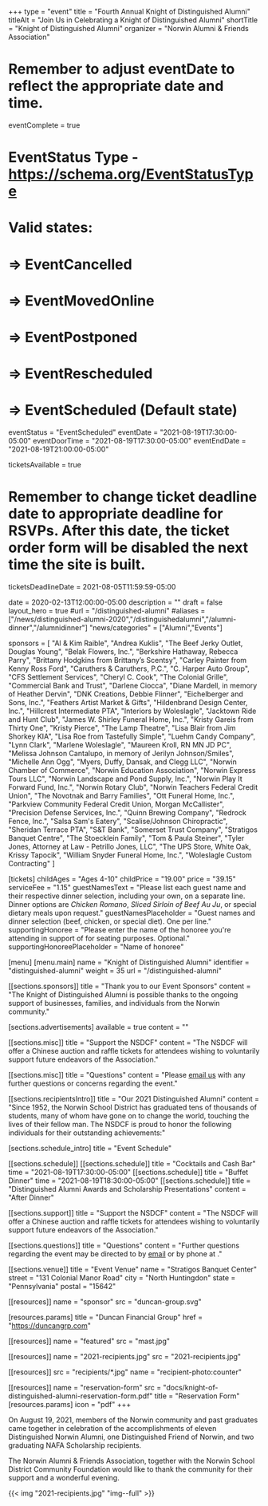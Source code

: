 +++
type          = "event"
title         = "Fourth Annual Knight of Distinguished Alumni"
titleAlt      = "Join Us in Celebrating a Knight of Distinguished Alumni"
shortTitle    = "Knight of Distinguished Alumni"
organizer   = "Norwin Alumni & Friends Association"
# Remember to adjust eventDate to reflect the appropriate date and time.
eventComplete = true
# EventStatus Type - https://schema.org/EventStatusType
# Valid states:
# => EventCancelled
# => EventMovedOnline
# => EventPostponed
# => EventRescheduled
# => EventScheduled (Default state)
eventStatus = "EventScheduled"
eventDate     = "2021-08-19T17:30:00-05:00"
eventDoorTime = "2021-08-19T17:30:00-05:00"
eventEndDate  = "2021-08-19T21:00:00-05:00"

ticketsAvailable = true
# Remember to change ticket deadline date to appropriate deadline for RSVPs. After this date, the ticket order form will be disabled the next time the site is built.
ticketsDeadlineDate = 2021-08-05T11:59:59-05:00

date          = 2020-02-13T12:00:00-05:00
description   = ""
draft         = false
layout_hero   = true
#url         = "/distinguished-alumni"
#aliases     = ["/news/distinguished-alumni-2020","/distinguishedalumni","/alumni-dinner","/alumnidinner"]
"news/categories" = ["Alumni","Events"]

sponsors = [
  "Al & Kim Raible",
  "Andrea Kuklis",
  "The Beef Jerky Outlet, Douglas Young",
  "Belak Flowers, Inc.",
  "Berkshire Hathaway, Rebecca Parry",
  "Brittany Hodgkins from Brittany’s Scentsy",
  "Carley Painter from Kenny Ross Ford",
  "Caruthers & Caruthers, P.C.",
  "C. Harper Auto Group",
  "CFS Settlement Services",
  "Cheryl C. Cook",
  "The Colonial Grille",
  "Commercial Bank and Trust",
  "Darlene Ciocca",
  "Diane Mardell, in memory of Heather Dervin",
  "DNK Creations, Debbie Flinner",
  "Eichelberger and Sons, Inc.",
  "Feathers Artist Market & Gifts",
  "Hildenbrand Design Center, Inc.",
  "Hillcrest Intermediate PTA",
  "Interiors by Woleslagle",
  "Jacktown Ride and Hunt Club",
  "James W. Shirley Funeral Home, Inc.",
  "Kristy Gareis from Thirty One",
  "Kristy Pierce",
  "The Lamp Theatre",
  "Lisa Blair from Jim Shorkey KIA",
  "Lisa Roe from Tastefully Simple",
  "Luehm Candy Company",
  "Lynn Clark",
  "Marlene Woleslagle",
  "Maureen Kroll, RN MN JD PC",
  "Melissa Johnson Cantalupo, in memory of Jerilyn Johnson/Smiles",
  "Michelle Ann Ogg",
  "Myers, Duffy, Dansak, and Clegg LLC",
  "Norwin Chamber of Commerce",
  "Norwin Education Association",
  "Norwin Express Tours LLC",
  "Norwin Landscape and Pond Supply, Inc.",
  "Norwin Play It Forward Fund, Inc.",
  "Norwin Rotary Club",
  "Norwin Teachers Federal Credit Union",
  "The Novotnak and Barry Families",
  "Ott Funeral Home, Inc.",
  "Parkview Community Federal Credit Union, Morgan McCallister",
  "Precision Defense Services, Inc.",
  "Quinn Brewing Company",
  "Redrock Fence, Inc.",
  "Salsa Sam's Eatery",
  "Scalise/Johnson Chiropractic",
  "Sheridan Terrace PTA",
  "S&T Bank",
  "Somerset Trust Company",
  "Stratigos Banquet Centre",
  "The Stoecklein Family",
  "Tom & Paula Steiner",
  "Tyler Jones, Attorney at Law - Petrillo Jones, LLC",
  "The UPS Store, White Oak, Krissy Tapocik",
  "William Snyder Funeral Home, Inc.",
  "Woleslagle Custom Contracting"
]

[tickets]
  childAges    = "Ages 4-10"
  childPrice   = "19.00"
  price        = "39.15"
  serviceFee   = "1.15"
  guestNamesText = "Please list each guest name and their respective dinner selection, including your own, on a separate line. Dinner options are *Chicken Romano*, *Sliced Sirloin of Beef Au Ju*, or special dietary meals upon request."
  guestNamesPlaceholder = "Guest names and dinner selection (beef, chicken, or special diet). One per line."
  supportingHonoree = "Please enter the name of the honoree you're attending in support of for seating purposes. Optional."
  supportingHonoreePlaceholder = "Name of honoree"

[menu]
  [menu.main]
    name        = "Knight of Distinguished Alumni"
    identifier  = "distinguished-alumni"
    weight      = 35
    url         = "/distinguished-alumni"


[[sections.sponsors]]
  title = "Thank you to our Event Sponsors"
  content  = "The Knight of Distinguished Alumni is possible thanks to the ongoing support of businesses, families, and individuals from the Norwin community."

[sections.advertisements]
  available = true
  content   = ""

[[sections.misc]]
  title   = "Support the NSDCF"
  content = "The NSDCF will offer a Chinese auction and raffle tickets for attendees wishing to voluntarily support future endeavors of the Association."

[[sections.misc]]
  title   = "Questions"
  content = "Please [email us](mailto:alumni@nsdcf.org) with any further questions or concerns regarding the event."

[[sections.recipientsIntro]]
  title   = "Our 2021 Distinguished Alumni"
  content = "Since 1952, the Norwin School District has graduated tens of thousands of students, many of whom have gone on to change the world, touching the lives of their fellow man. The NSDCF is proud to honor the following individuals for their outstanding achievements:"

[sections.schedule_intro]
  title = "Event Schedule"

[[sections.schedule]]
  [[sections.schedule]]
    title = "Cocktails and Cash Bar"
    time  = "2021-08-19T17:30:00-05:00"
  [[sections.schedule]]
    title = "Buffet Dinner"
    time  = "2021-08-19T18:30:00-05:00"
  [[sections.schedule]]
    title   = "Distinguished Alumni Awards and Scholarship Presentations"
    content = "After Dinner"

[[sections.support]]
  title   = "Support the NSDCF"
  content = "The NSDCF will offer a Chinese auction and raffle tickets for attendees wishing to voluntarily support future endeavors of the Association."

[[sections.questions]]
  title   = "Questions"
  content = "Further questions regarding the event may be directed to <FIRST> <LAST> by [email](mailto:alumni@nsdcf.org) or by phone at <PHONE>."

[[sections.venue]]
  title   = "Event Venue"
  name    = "Stratigos Banquet Center"
  street  = "131 Colonial Manor Road"
  city    = "North Huntingdon"
  state   = "Pennsylvania"
  postal  = "15642"

[[resources]]
  name = "sponsor"
  src = "duncan-group.svg"

  [resources.params]
    title = "Duncan Financial Group"
    href = "https://duncangrp.com"

[[resources]]
  name = "featured"
  src  = "mast.jpg"

[[resources]]
  name = "2021-recipients.jpg"
  src  = "2021-recipients.jpg"

[[resources]]
  src  = "recipients/*.jpg"
  name = "recipient-photo:counter"

[[resources]]
  name  = "reservation-form"
  src   = "docs/knight-of-distinguished-alumni-reservation-form.pdf"
  title = "Reservation Form"
  [resources.params]
    icon = "pdf"
+++

On August 19, 2021, members of the Norwin community and past graduates came together in celebration of the accomplishments of eleven Distinguished Norwin Alumni, one Distinguished Friend of Norwin, and two graduating NAFA Scholarship recipients.

The Norwin Alumni & Friends Association, together with the Norwin School District Community Foundation would like to thank the community for their support and a wonderful evening.

{{< img "2021-recipients.jpg" "img--full" >}}
